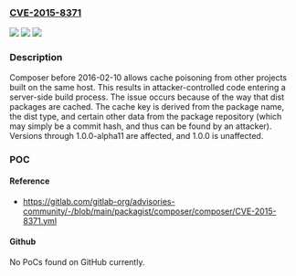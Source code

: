 ### [CVE-2015-8371](https://cve.mitre.org/cgi-bin/cvename.cgi?name=CVE-2015-8371)
![](https://img.shields.io/static/v1?label=Product&message=n%2Fa&color=blue)
![](https://img.shields.io/static/v1?label=Version&message=n%2Fa&color=blue)
![](https://img.shields.io/static/v1?label=Vulnerability&message=n%2Fa&color=brighgreen)

### Description

Composer before 2016-02-10 allows cache poisoning from other projects built on the same host. This results in attacker-controlled code entering a server-side build process. The issue occurs because of the way that dist packages are cached. The cache key is derived from the package name, the dist type, and certain other data from the package repository (which may simply be a commit hash, and thus can be found by an attacker). Versions through 1.0.0-alpha11 are affected, and 1.0.0 is unaffected.

### POC

#### Reference
- https://gitlab.com/gitlab-org/advisories-community/-/blob/main/packagist/composer/composer/CVE-2015-8371.yml

#### Github
No PoCs found on GitHub currently.

